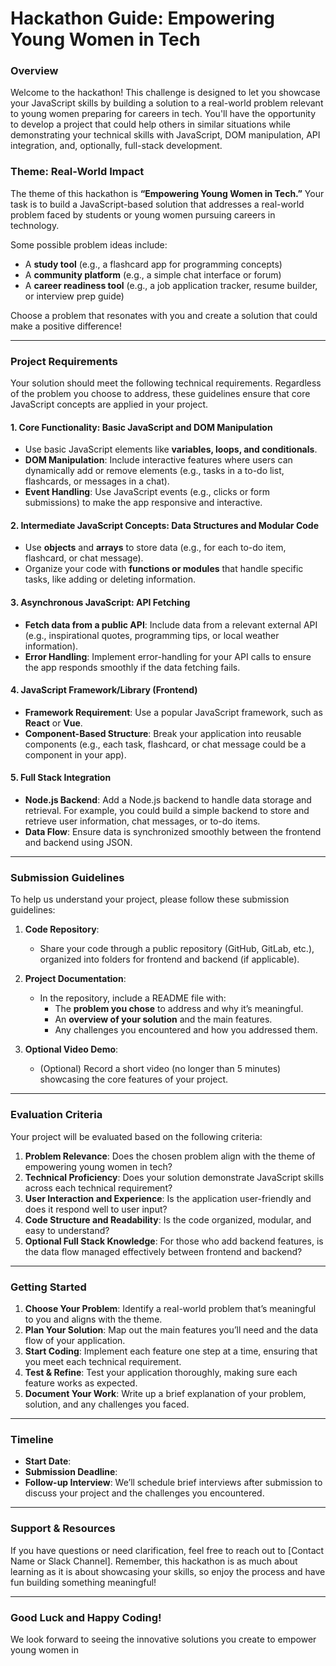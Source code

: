 # **Hackathon Guide: Empowering Young Women in Tech**

### **Overview**

Welcome to the hackathon! This challenge is designed to let you showcase your JavaScript skills by building a solution to a real-world problem relevant to young women preparing for careers in tech. You'll have the opportunity to develop a project that could help others in similar situations while demonstrating your technical skills with JavaScript, DOM manipulation, API integration, and, optionally, full-stack development.

### **Theme: Real-World Impact**

The theme of this hackathon is **“Empowering Young Women in Tech.”** Your task is to build a JavaScript-based solution that addresses a real-world problem faced by students or young women pursuing careers in technology.

Some possible problem ideas include:
- A **study tool** (e.g., a flashcard app for programming concepts)
- A **community platform** (e.g., a simple chat interface or forum)
- A **career readiness tool** (e.g., a job application tracker, resume builder, or interview prep guide)

Choose a problem that resonates with you and create a solution that could make a positive difference!

---

### **Project Requirements**

Your solution should meet the following technical requirements. Regardless of the problem you choose to address, these guidelines ensure that core JavaScript concepts are applied in your project.

#### **1. Core Functionality: Basic JavaScript and DOM Manipulation**
   - Use basic JavaScript elements like **variables, loops, and conditionals**.
   - **DOM Manipulation**: Include interactive features where users can dynamically add or remove elements (e.g., tasks in a to-do list, flashcards, or messages in a chat).
   - **Event Handling**: Use JavaScript events (e.g., clicks or form submissions) to make the app responsive and interactive.

#### **2. Intermediate JavaScript Concepts: Data Structures and Modular Code**
   - Use **objects** and **arrays** to store data (e.g., for each to-do item, flashcard, or chat message).
   - Organize your code with **functions or modules** that handle specific tasks, like adding or deleting information.

#### **3. Asynchronous JavaScript: API Fetching**
   - **Fetch data from a public API**: Include data from a relevant external API (e.g., inspirational quotes, programming tips, or local weather information).
   - **Error Handling**: Implement error-handling for your API calls to ensure the app responds smoothly if the data fetching fails.

#### **4. JavaScript Framework/Library (Frontend)**
   - **Framework Requirement**: Use a popular JavaScript framework, such as **React** or **Vue**.
   - **Component-Based Structure**: Break your application into reusable components (e.g., each task, flashcard, or chat message could be a component in your app).

#### **5. Full Stack Integration**
   - **Node.js Backend**: Add a Node.js backend to handle data storage and retrieval. For example, you could build a simple backend to store and retrieve user information, chat messages, or to-do items.
   - **Data Flow**: Ensure data is synchronized smoothly between the frontend and backend using JSON.

---

### **Submission Guidelines**

To help us understand your project, please follow these submission guidelines:

1. **Code Repository**: 
   - Share your code through a public repository (GitHub, GitLab, etc.), organized into folders for frontend and backend (if applicable).
   
2. **Project Documentation**:
   - In the repository, include a README file with:
     - The **problem you chose** to address and why it’s meaningful.
     - An **overview of your solution** and the main features.
     - Any challenges you encountered and how you addressed them.

3. **Optional Video Demo**:
   - (Optional) Record a short video (no longer than 5 minutes) showcasing the core features of your project.

---

### **Evaluation Criteria**

Your project will be evaluated based on the following criteria:

1. **Problem Relevance**: Does the chosen problem align with the theme of empowering young women in tech?
2. **Technical Proficiency**: Does your solution demonstrate JavaScript skills across each technical requirement?
3. **User Interaction and Experience**: Is the application user-friendly and does it respond well to user input?
4. **Code Structure and Readability**: Is the code organized, modular, and easy to understand?
5. **Optional Full Stack Knowledge**: For those who add backend features, is the data flow managed effectively between frontend and backend?

---

### **Getting Started**

1. **Choose Your Problem**: Identify a real-world problem that’s meaningful to you and aligns with the theme.
2. **Plan Your Solution**: Map out the main features you’ll need and the data flow of your application.
3. **Start Coding**: Implement each feature one step at a time, ensuring that you meet each technical requirement.
4. **Test & Refine**: Test your application thoroughly, making sure each feature works as expected.
5. **Document Your Work**: Write up a brief explanation of your problem, solution, and any challenges you faced.

---

### **Timeline**

- **Start Date**:
- **Submission Deadline**: 
- **Follow-up Interview**: We’ll schedule brief interviews after submission to discuss your project and the challenges you encountered. 

---

### **Support & Resources**

If you have questions or need clarification, feel free to reach out to [Contact Name or Slack Channel]. Remember, this hackathon is as much about learning as it is about showcasing your skills, so enjoy the process and have fun building something meaningful!

--- 

### **Good Luck and Happy Coding!**

We look forward to seeing the innovative solutions you create to empower young women in
